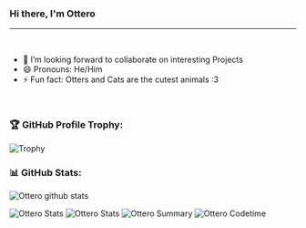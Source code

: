 ### Hi there, I'm Ottero

---

<br />

- 👯 I’m looking forward to collaborate on interesting Projects
- 😄 Pronouns: He/Him
- ⚡ Fun fact: Otters and Cats are the cutest animals :3

<br/>

### 🏆 GitHub Profile Trophy:
![Trophy](https://github-profile-trophy.vercel.app/?username=JMLutra&column=8&theme=radical&no-frame=true&no-bg=true)


### 📊 GitHub Stats:
![Ottero github stats](https://github-readme-stats.vercel.app/api?username=JMLutra&theme=radical&show_icons=true&count_private=true)
  
 
![Ottero Stats](https://github-profile-summary-cards.vercel.app/api/cards/repos-per-language?username=JMLutra&theme=solarized_dark)
![Ottero Stats](https://github-profile-summary-cards.vercel.app/api/cards/most-commit-language?username=JMLutra&theme=solarized_dark)
![Ottero Summary](https://github-profile-summary-cards.vercel.app/api/cards/profile-details?username=JMLutra&theme=solarized_dark)
![Ottero Codetime](https://wakatime.com/share/@da0507a9-1991-40a8-8b50-b53716b64e00/2e70217a-22d7-4026-9ce7-418f01f02fa6.svg)
